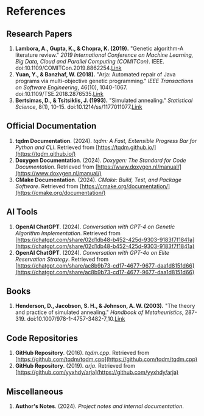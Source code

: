 # References

## Research Papers
1. **Lambora, A., Gupta, K., & Chopra, K. (2019).** "Genetic algorithm-A literature review." *2019 International Conference on Machine Learning, Big Data, Cloud and Parallel Computing (COMITCon)*. IEEE. doi:10.1109/COMITCon.2019.8862254.[Link](https://ieeexplore.ieee.org/abstract/document/8862255)
2. **Yuan, Y., & Banzhaf, W. (2018).** "Arja: Automated repair of Java programs via multi-objective genetic programming." *IEEE Transactions on Software Engineering*, 46(10), 1040-1067. doi:10.1109/TSE.2018.2876535.[Link](https://ieeexplore.ieee.org/abstract/document/8485732)
3. **Bertsimas, D., & Tsitsiklis, J. (1993).** "Simulated annealing." *Statistical Science*, 8(1), 10-15. doi:10.1214/ss/1177011077.[Link](https://projecteuclid.org/journals/statistical-science/volume-8/issue-1/Simulated-Annealing/10.1214/ss/1177011077.full)

## Official Documentation
1. **tqdm Documentation**. (2024). *tqdm: A Fast, Extensible Progress Bar for Python and CLI*. Retrieved from [https://tqdm.github.io/](https://tqdm.github.io/)
2. **Doxygen Documentation**. (2024). *Doxygen: The Standard for Code Documentation*. Retrieved from [https://www.doxygen.nl/manual/](https://www.doxygen.nl/manual/)
3. **CMake Documentation**. (2024). *CMake: Build, Test, and Package Software*. Retrieved from [https://cmake.org/documentation/](https://cmake.org/documentation/)

## AI Tools
1. **OpenAI ChatGPT**. (2024). *Conversation with GPT-4 on Genetic Algorithm Implementation*. Retrieved from [https://chatgpt.com/share/02d1db48-b452-425d-9303-9183f7f1841a](https://chatgpt.com/share/02d1db48-b452-425d-9303-9183f7f1841a)
2. **OpenAI ChatGPT**. (2024). *Conversation with GPT-4o on Elite Reservation Strategy*. Retrieved from [https://chatgpt.com/share/ac8b9b73-cd17-4677-9677-daa1d8151d66](https://chatgpt.com/share/ac8b9b73-cd17-4677-9677-daa1d8151d66)

## Books
1. **Henderson, D., Jacobson, S. H., & Johnson, A. W. (2003).** "The theory and practice of simulated annealing." *Handbook of Metaheuristics*, 287-319. doi:10.1007/978-1-4757-3482-7_10.[Link](https://link.springer.com/chapter/10.1007/0-306-48056-5_10)

## Code Repositories
1. **GitHub Repository**. (2016). *tqdm.cpp*. Retrieved from [https://github.com/tqdm/tqdm.cpp](https://github.com/tqdm/tqdm.cpp)
2. **GitHub Repository**. (2019). *arja*. Retrieved from [https://github.com/yyxhdy/arja](https://github.com/yyxhdy/arja)

## Miscellaneous
1. **Author's Notes**. (2024). *Project notes and internal documentation*.
